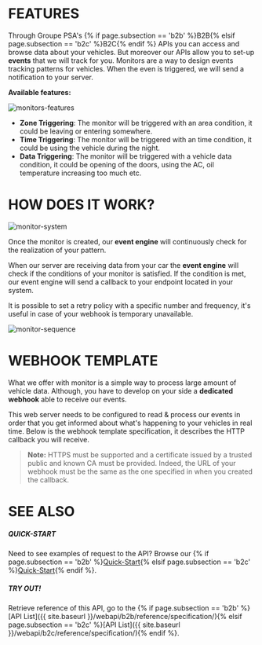 # FEATURES
Through Groupe PSA's {% if page.subsection == 'b2b' %}B2B{% elsif page.subsection == 'b2c' %}B2C{% endif %} APIs you can access and browse data about your vehicles.
But moreover our APIs allow you to set-up **events** that we will track for you.
Monitors are a way to design events tracking patterns for vehicles.
When the even is triggered, we will send a notification to your server.

**Available features:**

![monitors-features]({{site.baseurl}}/assets/images/monitors-features.png)

- **Zone Triggering**: The monitor will be triggered with an area condition, it could be leaving or entering somewhere.
- **Time Triggering**: The monitor will be triggered with an time condition, it could be using the vehicle during the night.
- **Data Triggering**: The monitor will be triggered with a vehicle data condition, it could be opening of the doors, using the AC, oil temperature increasing too much etc.

# HOW DOES IT WORK?

![monitor-system]({{site.baseurl}}/assets/images/monitor-system.png)

Once the monitor is created, our **event engine** will continuously check for the realization of your pattern.

When our server are receiving data from your car the **event engine** will check if the conditions of your monitor is satisfied. If the condition is met, our event engine will send a callback to your endpoint located in your system.

It is possible to set a retry policy with a specific number and frequency, it's useful in case of your webhook is temporary unavailable. 

![monitor-sequence]({{site.baseurl}}/assets/images/monitor-sequence.png)


# WEBHOOK TEMPLATE

What we offer with monitor is a simple way to process large amount of vehicle data. Although, you have to develop on your side a **dedicated webhook** able to receive our events.

This web server needs to be configured to read & process our events in order that you get informed about what's happening to your vehicles in real time. Below is the webhook template specification, it describes the HTTP callback you will receive.

> **Note:** HTTPS must be supported and a certificate issued by a trusted public and known CA must be provided. Indeed, the URL of your webhook must be the same as the one specified in when you created the callback.

<div id="swagger-ui"></div>
<script src="{{ '/assets/js/swagger-ui-bundle.js' | prepend: site.baseurl | prepend: site.url }}"> </script>
<script src="{{ '/assets/js/swagger-ui-standalone-preset.js' | prepend: site.baseurl | prepend: site.url }}"> </script>
<script>
    window.onload = function () {
        // Begin Swagger UI call region
        const ui = SwaggerUIBundle({
            url: "{{ site.url }}{{site.baseurl}}/assets/openapi/{% if page.subsection == 'b2b' %}api-b2b-webhook-template.yaml{% elsif page.subsection == 'b2c' %}api-b2c-webhook-template.yaml{% endif %}",
            dom_id: '#swagger-ui',
            deepLinking: true,
            presets: [
                SwaggerUIBundle.presets.apis,
                SwaggerUIStandalonePreset
            ],
            plugins: [
                SwaggerUIBundle.plugins.DownloadUrl
            ],
            layout: "StandaloneLayout",
            onComplete: hideInfoSwagger
        })
        // End Swagger UI call region
        window.ui = ui;
        //hide description
        function hideInfoSwagger() {
            document.getElementsByClassName('info')[0].style.display = "none";
        }
    }
</script>

# SEE ALSO

##### QUICK-START

Need to see examples of request to the API? Browse our {% if page.subsection == 'b2b' %}[Quick-Start]({{site.baseurl}}/webapi/b2b/quickstart/examples/){% elsif page.subsection == 'b2c' %}[Quick-Start]({{site.baseurl}}/webapi/b2c/quickstart/examples/){% endif %}.

##### TRY OUT!

Retrieve reference of this API, go to the {% if page.subsection == 'b2b' %}[API List]({{ site.baseurl }}/webapi/b2b/reference/specification/){% elsif page.subsection == 'b2c' %}[API List]({{ site.baseurl }}/webapi/b2c/reference/specification/){% endif %}.
